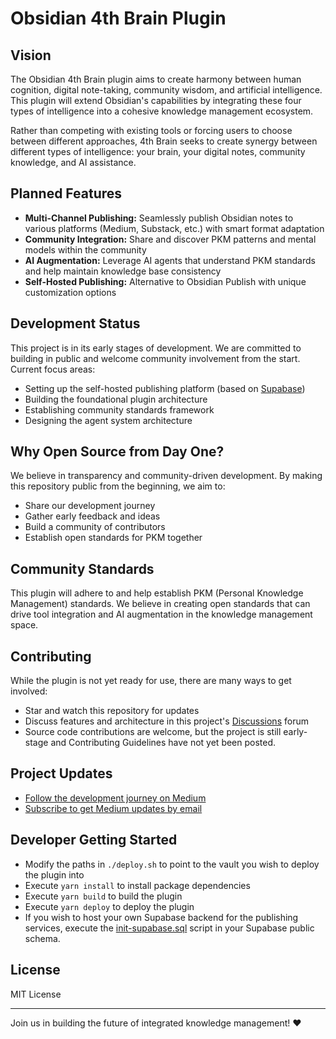 # Obsidian 4th Brain Plugin

## Vision

The Obsidian 4th Brain plugin aims to create harmony between human cognition, digital note-taking, community wisdom, and artificial intelligence. This plugin will extend Obsidian's capabilities by integrating these four types of intelligence into a cohesive knowledge management ecosystem.

Rather than competing with existing tools or forcing users to choose between different approaches, 4th Brain seeks to create synergy between different types of intelligence: your brain, your digital notes, community knowledge, and AI assistance.

## Planned Features

- **Multi-Channel Publishing:** Seamlessly publish Obsidian notes to various platforms (Medium, Substack, etc.) with smart format adaptation
- **Community Integration:** Share and discover PKM patterns and mental models within the community
- **AI Augmentation:** Leverage AI agents that understand PKM standards and help maintain knowledge base consistency
- **Self-Hosted Publishing:** Alternative to Obsidian Publish with unique customization options

## Development Status

This project is in its early stages of development. We are committed to building in public and welcome community involvement from the start. Current focus areas:

- Setting up the self-hosted publishing platform (based on [Supabase](https://supabase.com/))
- Building the foundational plugin architecture
- Establishing community standards framework
- Designing the agent system architecture

## Why Open Source from Day One?

We believe in transparency and community-driven development. By making this repository public from the beginning, we aim to:

- Share our development journey
- Gather early feedback and ideas
- Build a community of contributors
- Establish open standards for PKM together

## Community Standards

This plugin will adhere to and help establish PKM (Personal Knowledge Management) standards. 
We believe in creating open standards that can drive tool integration and AI augmentation in the knowledge management space.

## Contributing

While the plugin is not yet ready for use, there are many ways to get involved:

- Star and watch this repository for updates
- Discuss features and architecture in this project's [Discussions](https://github.com/codyburleson/obsidian-4th-brain/discussions) forum
- Source code contributions are welcome, but the project is still early-stage and Contributing Guidelines have not yet been posted.

## Project Updates

- [Follow the development journey on Medium](https://medium.com/@cody.burleson)
- [Subscribe to get Medium updates by email](https://medium.com/@cody.burleson/subscribe)

## Developer Getting Started

- Modify the paths in `./deploy.sh` to point to the vault you wish to deploy the plugin into
- Execute `yarn install` to install package dependencies
- Execute `yarn build` to build the plugin
- Execute `yarn deploy` to deploy the plugin
- If you wish to host your own Supabase backend for the publishing services, execute the [init-supabase.sql](./init-supabase.sql) script in your Supabase public schema.

## License

MIT License

---

Join us in building the future of integrated knowledge management! ❤️
